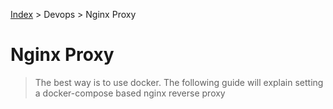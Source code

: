 [Index][home] > Devops > Nginx Proxy

# Nginx Proxy

>The best way is to use docker. The following guide  will explain setting a docker-compose based nginx reverse proxy


[home]: /dev-guide

